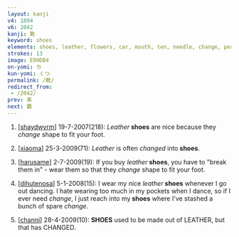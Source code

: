 ```yaml
---
layout: kanji
v4: 1894
v6: 2042
kanji: 靴
keyword: shoes
elements: shoes, leather, flowers, car, mouth, ten, needle, change, person, spoon, sitting on the ground
strokes: 13
image: E99DB4
on-yomi: カ
kun-yomi: くつ
permalink: /靴/
redirect_from:
 - /2042/
prev: 革
next: 覇
---
```


1) [<a href="http://kanji.koohii.com/profile/shaydwyrm">shaydwyrm</a>] 19-7-2007(218): <em>Leather</em><strong> shoes</strong> are nice because they <em>change</em> shape to fit your foot.

2) [<a href="http://kanji.koohii.com/profile/xiaoma">xiaoma</a>] 25-3-2009(71): <em>Leather</em> is often <em>changed</em> into<strong> shoes</strong>.

3) [<a href="http://kanji.koohii.com/profile/harusame">harusame</a>] 2-7-2009(19): If you buy <em>leather</em><strong> shoes</strong>, you have to &quot;break them in&quot; - wear them so that they <em>change</em> shape to fit your foot.

4) [<a href="http://kanji.koohii.com/profile/dihutenosa">dihutenosa</a>] 5-1-2008(15): I wear my nice <em>leather</em><strong> shoes</strong> whenever I go out dancing. I hate wearing too much in my pockets when I dance, so if I ever need <em>change</em>, I just reach into my<strong> shoes</strong> where I&#039;ve stashed a bunch of spare <em>change</em>.

5) [<a href="http://kanji.koohii.com/profile/channi">channi</a>] 28-4-2009(10): <strong>SHOES</strong> used to be made out of LEATHER, but that has CHANGED.

